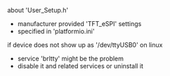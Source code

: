 about 'User_Setup.h'
* manufacturer provided 'TFT_eSPI' settings
* specified in 'platformio.ini'

if device does not show up as '/dev/ttyUSB0' on linux
* service 'brltty' might be the problem
* disable it and related services or uninstall it